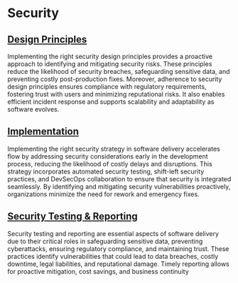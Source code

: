 # Security


## [Design Principles](design-principals.md)
Implementing the right security design principles provides a proactive approach to identifying and mitigating security risks. These principles reduce the likelihood of security breaches, safeguarding sensitive data, and preventing costly post-production fixes. Moreover, adherence to security design principles ensures compliance with regulatory requirements, fostering trust with users and minimizing reputational risks. It also enables efficient incident response and supports scalability and adaptability as software evolves.


## [Implementation](implementation.md)
Implementing the right security strategy in software delivery accelerates flow by addressing security considerations early in the development process, reducing the likelihood of costly delays and disruptions. This strategy incorporates automated security testing, shift-left security practices, and DevSecOps collaboration to ensure that security is integrated seamlessly. By identifying and mitigating security vulnerabilities proactively, organizations minimize the need for rework and emergency fixes.


## [Security Testing & Reporting](security-testing-and-reporting.md)
Security testing and reporting are essential aspects of software delivery due to their critical roles in safeguarding sensitive data, preventing cyberattacks, ensuring regulatory compliance, and maintaining trust. These practices identify vulnerabilities that could lead to data breaches, costly downtime, legal liabilities, and reputational damage. Timely reporting allows for proactive mitigation, cost savings, and business continuity
